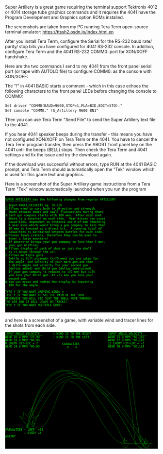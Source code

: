 Super Artillery is a great game requiring the terminal support Tektronix 4012 or 4014 storage tube graphics commands and it requires the 4041 have the Program Development and Graphics option ROMs installed.

The screenshots are taken from my PC running Tera Term open-source terminal emulator:
https://ttssh2.osdn.jp/index.html.en

After you install Tera Term, configure the Serial for the RS-232 baud rate/ parity/ stop bits you have configured for 4041 RS-232 console.
In addition, configure Tera Term and the 4041 RS-232 COMM0: port for XON/XOFF handshake.

Here are the two commands I send to my 4041 from the front panel serial port (or tape with AUTOLD file) to configure COMM0: as the console with XON/XOFF:

The "!" in 4041 BASIC starts a comment - which in this case echoes the following characters to the front panel LEDs before changing the console to COMM0:
```
Set driver "COMM0(BAUD=9600,STOP=1,FLA=BID,EDIT=STO):"
Set console "COMM0:" !S_Artillery 9600 8N1"
```

Then you can use Tera Term "Send File" to send the Super Artillery text file to the 4041.  

If you hear 4041 speaker beeps during the transfer - this means you have not configured XON/XOFF on Tera Term or the 4041.  You have to cancel the Tera Term program transfer, then press the ABORT front panel key on the 4041 until the beeps (BELL) stops.  Then check the Tera Term and 4041 settings and fix the issue and try the download again.

If the download was successful without errors, type RUN at the 4041 BASIC prompt, and Tera Term should automatically open the "Tek" window which is used for this game text and graphics. 

Here is a screenshot of the Super Artillery game instructions from a Tera Term "Tek" window automatically launched when you run the program

![Super Artillery Instructions](./Super%20Artillery%20instructions.png)

and here is a screenshot of a game, with variable wind and tracer lines for the shots from each side.

![Super Artillery game](./Super%20Artillery%20game.png)

